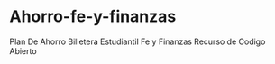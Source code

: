 # Ahorro-fe-y-finanzas
Plan De Ahorro Billetera Estudiantil Fe y Finanzas Recurso de Codigo Abierto
